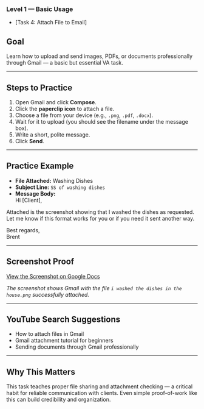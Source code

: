 ### Level 1 — Basic Usage  
- [Task 4: Attach File to Email]

## Goal  
Learn how to upload and send images, PDFs, or documents professionally through Gmail — a basic but essential VA task.

---

## Steps to Practice

1. Open Gmail and click **Compose**.  
2. Click the **paperclip icon** to attach a file.  
3. Choose a file from your device (e.g., `.png`, `.pdf`, `.docx`).  
4. Wait for it to upload (you should see the filename under the message box).  
5. Write a short, polite message.  
6. Click **Send**.

---

## Practice Example

- **File Attached:** Washing Dishes
- **Subject Line:** `SS of washing dishes`  
- **Message Body:**  
Hi [Client],

Attached is the screenshot showing that I washed the dishes as requested. Let me know if this format works for you or if you need it sent another way.

Best regards,  
Brent

---

## Screenshot Proof

[View the Screenshot on Google Docs](https://your-docs-link-here)

*The screenshot shows Gmail with the file `i washed the dishes in the house.png` successfully attached.*

---

## YouTube Search Suggestions

- How to attach files in Gmail  
- Gmail attachment tutorial for beginners  
- Sending documents through Gmail professionally

---

## Why This Matters

This task teaches proper file sharing and attachment checking — a critical habit for reliable communication with clients. Even simple proof-of-work like this can build credibility and organization.
